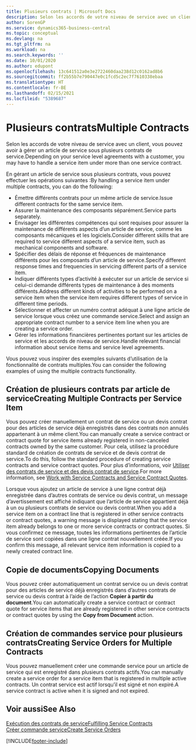 ```yaml
---
title: Plusieurs contrats | Microsoft Docs
description: Selon les accords de votre niveau de service avec un client, vous pouvez avoir à gérer un article de service sous plusieurs contrats de service.
author: SorenGP
ms.service: dynamics365-business-central
ms.topic: conceptual
ms.devlang: na
ms.tgt_pltfrm: na
ms.workload: na
ms.search.keywords: ''
ms.date: 10/01/2020
ms.author: edupont
ms.openlocfilehash: 13c641512a0e3e2722460daa238d12c0162ad8b6
ms.sourcegitcommit: ff2b55b7e790447e0c1fcd5c2ec7f7610338ebaa
ms.translationtype: HT
ms.contentlocale: fr-BE
ms.lasthandoff: 02/15/2021
ms.locfileid: "5389687"
---
```

# <a name="multiple-contracts"></a><span data-ttu-id="c1c29-103">Plusieurs contrats</span><span class="sxs-lookup"><span data-stu-id="c1c29-103">Multiple Contracts</span></span>
<span data-ttu-id="c1c29-104">Selon les accords de votre niveau de service avec un client, vous pouvez avoir à gérer un article de service sous plusieurs contrats de service.</span><span class="sxs-lookup"><span data-stu-id="c1c29-104">Depending on your service level agreements with a customer, you may have to handle a service item under more than one service contract.</span></span>  
  
<span data-ttu-id="c1c29-105">En gérant un article de service sous plusieurs contrats, vous pouvez effectuer les opérations suivantes :</span><span class="sxs-lookup"><span data-stu-id="c1c29-105">By handling a service item under multiple contracts, you can do the following:</span></span>  
  
* <span data-ttu-id="c1c29-106">Émettre différents contrats pour un même article de service.</span><span class="sxs-lookup"><span data-stu-id="c1c29-106">Issue different contracts for the same service item.</span></span>  
* <span data-ttu-id="c1c29-107">Assurer la maintenance des composants séparément.</span><span class="sxs-lookup"><span data-stu-id="c1c29-107">Service parts separately.</span></span>  
* <span data-ttu-id="c1c29-108">Envisager les différentes compétences qui sont requises pour assurer la maintenance de différents aspects d’un article de service, comme les composants mécaniques et les logiciels.</span><span class="sxs-lookup"><span data-stu-id="c1c29-108">Consider different skills that are required to service different aspects of a service item, such as mechanical components and software.</span></span>  
* <span data-ttu-id="c1c29-109">Spécifier des délais de réponse et fréquences de maintenance différents pour les composants d’un article de service.</span><span class="sxs-lookup"><span data-stu-id="c1c29-109">Specify different response times and frequencies in servicing different parts of a service item.</span></span>  
* <span data-ttu-id="c1c29-110">Indiquer différents types d’activité à exécuter sur un article de service si celui-ci demande différents types de maintenance à des moments différents.</span><span class="sxs-lookup"><span data-stu-id="c1c29-110">Address different kinds of activities to be performed on a service item when the service item requires different types of service in different time periods.</span></span>  
* <span data-ttu-id="c1c29-111">Sélectionner et affecter un numéro contrat adéquat à une ligne article de service lorsque vous créez une commande service.</span><span class="sxs-lookup"><span data-stu-id="c1c29-111">Select and assign an appropriate contract number to a service item line when you are creating a service order.</span></span>  
* <span data-ttu-id="c1c29-112">Gérer les informations financières pertinentes portant sur les articles de service et les accords de niveau de service.</span><span class="sxs-lookup"><span data-stu-id="c1c29-112">Handle relevant financial information about service items and service level agreements.</span></span>  
  
<span data-ttu-id="c1c29-113">Vous pouvez vous inspirer des exemples suivants d’utilisation de la fonctionnalité de contrats multiples.</span><span class="sxs-lookup"><span data-stu-id="c1c29-113">You can consider the following examples of using the multiple contracts functionality.</span></span>  
  
## <a name="creating-multiple-contracts-per-service-item"></a><span data-ttu-id="c1c29-114">Création de plusieurs contrats par article de service</span><span class="sxs-lookup"><span data-stu-id="c1c29-114">Creating Multiple Contracts per Service Item</span></span>  
<span data-ttu-id="c1c29-115">Vous pouvez créer manuellement un contrat de service ou un devis contrat pour des articles de service déjà enregistrés dans des contrats non annulés appartenant à un même client.</span><span class="sxs-lookup"><span data-stu-id="c1c29-115">You can manually create a service contract or contract quote for service items already registered in non-canceled contracts owned by the same customer.</span></span> <span data-ttu-id="c1c29-116">Pour cela, utilisez la procédure standard de création de contrats de service et de devis contrat de service.</span><span class="sxs-lookup"><span data-stu-id="c1c29-116">To do this, follow the standard procedure of creating service contracts and service contract quotes.</span></span> <span data-ttu-id="c1c29-117">Pour plus d’informations, voir [Utiliser des contrats de service et des devis contrat de service](service-how-to-create-service-contracts-and-service-contract-quotes.md).</span><span class="sxs-lookup"><span data-stu-id="c1c29-117">For more information, see [Work with Service Contracts and Service Contract Quotes](service-how-to-create-service-contracts-and-service-contract-quotes.md).</span></span>  
  
<span data-ttu-id="c1c29-118">Lorsque vous ajoutez un article de service à une ligne contrat déjà enregistrée dans d’autres contrats de service ou devis contrat, un message d’avertissement est affiché indiquant que l’article de service appartient déjà à un ou plusieurs contrats de service ou devis contrat.</span><span class="sxs-lookup"><span data-stu-id="c1c29-118">When you add a service item on a contract line that is registered in other service contracts or contract quotes, a warning message is displayed stating that the service item already belongs to one or more service contracts or contract quotes.</span></span> <span data-ttu-id="c1c29-119">Si vous confirmez ce message, toutes les informations pertinentes de l’article de service sont copiées dans une ligne contrat nouvellement créée.</span><span class="sxs-lookup"><span data-stu-id="c1c29-119">If you confirm this message, all relevant service item information is copied to a newly created contract line.</span></span>  
  
## <a name="copying-documents"></a><span data-ttu-id="c1c29-120">Copie de documents</span><span class="sxs-lookup"><span data-stu-id="c1c29-120">Copying Documents</span></span>  
<span data-ttu-id="c1c29-121">Vous pouvez créer automatiquement un contrat service ou un devis contrat pour des articles de service déjà enregistrés dans d’autres contrats de service ou devis contrat à l’aide de l’action **Copier à partir du document**.</span><span class="sxs-lookup"><span data-stu-id="c1c29-121">You can automatically create a service contract or contract quote for service items that are already registered in other service contracts or contract quotes by using the **Copy from Document** action.</span></span>  
  
## <a name="creating-service-orders-for-multiple-contracts"></a><span data-ttu-id="c1c29-122">Création de commandes service pour plusieurs contrats</span><span class="sxs-lookup"><span data-stu-id="c1c29-122">Creating Service Orders for Multiple Contracts</span></span>  
<span data-ttu-id="c1c29-123">Vous pouvez manuellement créer une commande service pour un article de service qui est enregistré dans plusieurs contrats actifs.</span><span class="sxs-lookup"><span data-stu-id="c1c29-123">You can manually create a service order for a service item that is registered in multiple active contracts.</span></span> <span data-ttu-id="c1c29-124">Un contrat service est actif lorsqu’il est signé et non expiré.</span><span class="sxs-lookup"><span data-stu-id="c1c29-124">A service contract is active when it is signed and not expired.</span></span>  
  
## <a name="see-also"></a><span data-ttu-id="c1c29-125">Voir aussi</span><span class="sxs-lookup"><span data-stu-id="c1c29-125">See Also</span></span>  
[<span data-ttu-id="c1c29-126">Exécution des contrats de service</span><span class="sxs-lookup"><span data-stu-id="c1c29-126">Fulfilling Service Contracts</span></span>](service-fulfill-service-contracts.md)  
[<span data-ttu-id="c1c29-127">Créer commande service</span><span class="sxs-lookup"><span data-stu-id="c1c29-127">Create Service Orders</span></span>](service-how-to-create-service-orders.md)  


[!INCLUDE[footer-include](includes/footer-banner.md)]